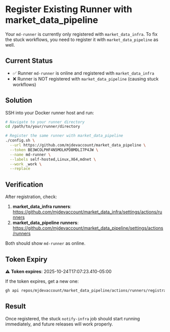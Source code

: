# Register Existing Runner with market_data_pipeline

Your `md-runner` is currently only registered with `market_data_infra`. To fix the stuck workflows, you need to register it with `market_data_pipeline` as well.

## Current Status
- ✅ Runner `md-runner` is online and registered with `market_data_infra`
- ❌ Runner is NOT registered with `market_data_pipeline` (causing stuck workflows)

## Solution

SSH into your Docker runner host and run:

```bash
# Navigate to your runner directory
cd /path/to/your/runner/directory

# Register the same runner with market_data_pipeline
./config.sh \
  --url https://github.com/mjdevaccount/market_data_pipeline \
  --token BE3WCOLPHF4N5MOLKPDBMDLI7P4JW \
  --name md-runner \
  --labels self-hosted,Linux,X64,mdnet \
  --work _work \
  --replace
```

## Verification

After registration, check:
1. **market_data_infra runners**: https://github.com/mjdevaccount/market_data_infra/settings/actions/runners
2. **market_data_pipeline runners**: https://github.com/mjdevaccount/market_data_pipeline/settings/actions/runners

Both should show `md-runner` as online.

## Token Expiry

⚠️ **Token expires**: 2025-10-24T17:07:23.410-05:00

If the token expires, get a new one:
```bash
gh api repos/mjdevaccount/market_data_pipeline/actions/runners/registration-token --method POST
```

## Result

Once registered, the stuck `notify-infra` job should start running immediately, and future releases will work properly.
